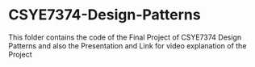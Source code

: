 # CSYE7374-Design-Patterns
 This folder contains the code of the Final Project of CSYE7374 Design Patterns and also the Presentation and Link for video explanation of the Project
